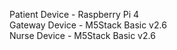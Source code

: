 Patient Device - Raspberry Pi 4 <br>
Gateway Device - M5Stack Basic v2.6 <br>
Nurse Device - M5Stack Basic v2.6

